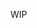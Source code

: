 WIP 
<!--

### Hi there 👋

Front-end software developer 


## SKILLS 
<img src="https://img.shields.io/badge/React-20232A?style=for-the-badge&logo=react&logoColor=61DAFB"> <img src="https://img.shields.io/badge/styled--components-DB7093?style=for-the-badge&logo=styled-components&logoColor=white"> <img src="https://img.shields.io/badge/Redux-593D88?style=for-the-badge&logo=redux&logoColor=white">
## TOOLS
<img src="https://img.shields.io/badge/Figma-F24E1E?style=for-the-badge&logo=figma&logoColor=white"> <img src="https://aleen42.github.io/badges/src/photoshop.svg">
**chalkos-eche/chalkos-eche** is a ✨ _special_ ✨ repository because its `README.md` (this file) appears on your GitHub profile.

Here are some ideas to get you started:

- 🔭 I’m currently working on ...
- 🌱 I’m currently learning ...
- 👯 I’m looking to collaborate on ...
- 🤔 I’m looking for help with ...
- 💬 Ask me about ...
- 📫 How to reach me: ...
- 😄 Pronouns: ...
- ⚡ Fun fact: ...
-->
